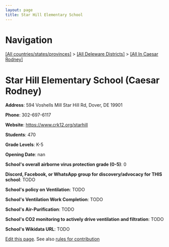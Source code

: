 ```yaml
---
layout: page
title: Star Hill Elementary School
---
```

# Navigation

[[All countries/states/provinces]](../../..) > [[All Deleware Districts]](../..) > [[All In Caesar Rodney]](..)

# Star Hill Elementary School (Caesar Rodney)

**Address**: 594 Voshells Mill Star Hill Rd, Dover, DE 19901

**Phone**: 302-697-6117

**Website**: <https://www.crk12.org/starhill>

**Students**: 470

**Grade Levels**: K-5

**Opening Date**: nan

**School's overall airborne virus protection grade (0-5)**: 0

**Discord, Facebook, or WhatsApp group for discovery/advocacy for THIS school**: TODO

**School's policy on Ventilation**: TODO

**School's Ventilation Work Completion**: TODO

**School's Air-Purification**: TODO

**School's CO2 monitoring to actively drive ventilation and filtration**: TODO

**School's Wikidata URL**: TODO


[Edit this page](https://github.com/ventilate-schools/DE/edit/main/./Caesar_Rodney/Star_Hill_Elementary_School.md). See also [rules for contribution](../../../contribution-rules/)